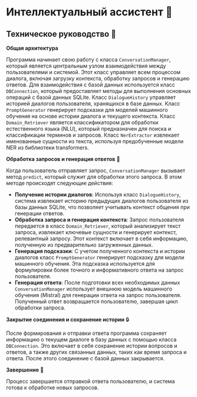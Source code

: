# **Интеллектуальный ассистент** 🤖

## **Техническое руководство** 📖

**Общая архитектура**

Программа начинает свою работу с класса `ConversationManager`, который является центральным узлом взаимодействия между пользователями и системой. Этот класс управляет всем процессом диалога, включая загрузку контекста, обработку запросов и генерацию ответов. Для взаимодействия с базой данных используется класс `DBConnection`, который предоставляет методы для выполнения основных операций с базой данных SQLite. Класс `DialogueHistory` управляет историей диалогов пользователя, хранящихся в базе данных. Класс `PromptGenerator` генерирует подсказки для моделей машинного обучения на основе истории диалога и текущего контекста. Класс `Domain_Retriever` является классификатором для обработки естественного языка (NLU), который предназначен для поиска и классификации терминов и запросов. Класс `NerExtractor` извлекает именованные сущности из текста, используя предобученные модели NER из библиотеки transformers.

**Обработка запросов и генерация ответов** 💬

Когда пользователь отправляет запрос, `ConversationManager` вызывает метод `predict`, который служит для обработки этого запроса. В этом методе происходят следующие действия:

- **Получение истории диалогов**: Используя класс `DialogueHistory`, система извлекает историю предыдущих диалогов пользователя из базы данных SQLite, что позволяет учитывать контекст общения при генерации ответов.
- **Обработка запроса и генерация контекста**: Запрос пользователя передается в класс `Domain_Retriever`, который анализирует текст запроса, извлекает ключевые сущности и генерирует контекст, релевантный запросу. Этот контекст включает в себя информацию, полученную из предварительно загруженных данных.
- **Генерация подсказки**: С учетом полученного контекста и истории диалогов класс `PromptGenerator` генерирует подсказку для модели машинного обучения. Эта подсказка используется для формулировки более точного и информативного ответа на запрос пользователя.
- **Генерация ответа**: После подготовки всех необходимых данных `ConversationManager` использует внешнюю модель машинного обучения (Mistral) для генерации ответа на запрос пользователя. Полученный ответ возвращается пользователю, завершая цикл обработки запроса.

**Закрытие соединения и сохранение истории** 🔒

После формирования и отправки ответа программа сохраняет информацию о текущем диалоге в базу данных с помощью класса `DBConnection`. Это включает в себя сохранение истории вопросов и ответов, а также других связанных данных, таких как время запроса и ответа. После этого соединение с базой данных закрывается.

**Завершение** 🔄

Процесс завершается отправкой ответа пользователю, и система готова к обработке новых запросов.
